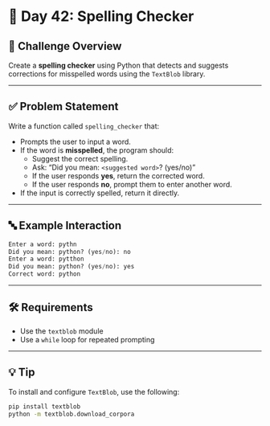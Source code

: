 # 📝 Day 42: Spelling Checker

## 🔹 Challenge Overview

Create a **spelling checker** using Python that detects and suggests corrections for misspelled words using the `TextBlob` library.

---

## ✅ Problem Statement

Write a function called `spelling_checker` that:

- Prompts the user to input a word.
- If the word is **misspelled**, the program should:
  - Suggest the correct spelling.
  - Ask: “Did you mean: `<suggested word>`? (yes/no)”
  - If the user responds **yes**, return the corrected word.
  - If the user responds **no**, prompt them to enter another word.
- If the input is correctly spelled, return it directly.

---

## 🔤 Example Interaction

```python
Enter a word: pythn
Did you mean: python? (yes/no): no
Enter a word: pytthon
Did you mean: python? (yes/no): yes
Correct word: python
```

---

## 🛠️ Requirements

- Use the `textblob` module
- Use a `while` loop for repeated prompting

---

## 💡 Tip

To install and configure `TextBlob`, use the following:

```bash
pip install textblob
python -m textblob.download_corpora
```
